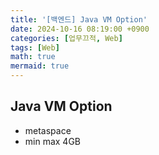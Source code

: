 ```yaml
---
title: '[백엔드] Java VM Option'
date: 2024-10-16 08:19:00 +0900
categories: [업무끄적, Web]
tags: [Web]
math: true
mermaid: true
---
```


## Java VM Option
- metaspace
- min max 4GB